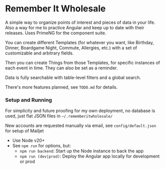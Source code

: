 # Remember It Wholesale

A simple way to organize points of interest and pieces of data in your life. Also a way for me to practice Angular and keep up to date with their releases. Uses PrimeNG for the component suite.

You can create different Templates (for whatever you want, like Birthday, Dinner, Boardgame Night, Commute, Allergies, etc.) with a set of customizable and arbitrary fields.

Then you can create Things from those Templates, for specific instances of each event in time. They can also be set as a reminder.

Data is fully searchable with table-level filters and a global search.

There's more features planned, see `TODO.md` for details.

### Setup and Running

For simplicity and future proofing for my own deployment, no database is used, just flat JSON files in `~/.rememberitwholesale/`

New accounts are requested manually via email, see `config/default.json` for setup of Mailjet

- Use Node v20+
- See `npm run` for options, but:
  - `npm run backend`: Start up the Node instance to back the app
  - `npm run (dev|prod)`: Deploy the Angular app locally for development or prod
